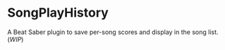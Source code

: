 ﻿# SongPlayHistory

A Beat Saber plugin to save per-song scores and display in the song list. (_WIP_)

